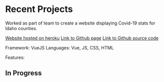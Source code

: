 # Recent Projects
Worked as part of team to create a website displaying Covid-19 stats for Idaho counties.

[Website hosted on heroku](https://cov-idaho.herokuapp.com/)
[Link to Github page]()
[Link to Github source code](https://github.com/Kensleemoy/SeniorDesign)

Framework: VueJS
Languages: Vue, JS, CSS, HTML

Features:

## In Progress


